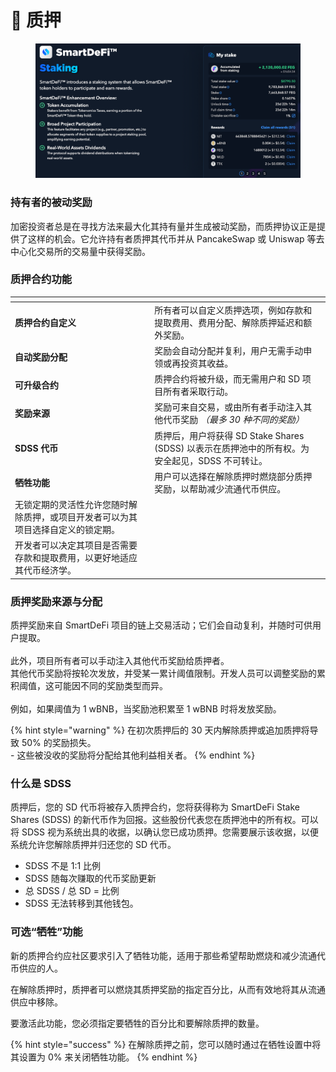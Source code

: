 # 🎁 质押

<figure><img src="../../.gitbook/assets/Screenshot_18.png" alt=""><figcaption></figcaption></figure>

### 持有者的被动奖励

加密投资者总是在寻找方法来最大化其持有量并生成被动奖励，而质押协议正是提供了这样的机会。它允许持有者质押其代币并从 PancakeSwap 或 Uniswap 等去中心化交易所的交易量中获得奖励。

### 质押合约功能

<table data-card-size="large" data-column-title-hidden data-view="cards"><thead><tr><th></th><th></th><th data-hidden></th></tr></thead><tbody><tr><td><strong>质押合约自定义</strong></td><td>所有者可以自定义质押选项，例如存款和提取费用、费用分配、解除质押延迟和额外奖励。</td><td></td></tr><tr><td><strong>自动奖励分配</strong></td><td>奖励会自动分配并复利，用户无需手动申领或再投资其收益。</td><td></td></tr><tr><td><strong>可升级合约</strong></td><td>质押合约将被升级，而无需用户和 SD 项目所有者采取行动。</td><td></td></tr><tr><td><strong>奖励来源</strong></td><td>奖励可来自交易，或由所有者手动注入其他代币奖励 <em>（最多 30 种不同的奖励）</em></td><td></td></tr><tr><td><strong>SDSS 代币</strong></td><td>质押后，用户将获得 SD Stake Shares (SDSS) 以表示在质押池中的所有权。为安全起见，SDSS 不可转让。</td><td></td></tr><tr><td><strong>牺牲功能</strong></td><td>用户可以选择在解除质押时燃烧部分质押奖励，以帮助减少流通代币供应。</td><td></td></tr><tr><td>无锁定期的灵活性允许您随时解除质押，或项目开发者可以为其项目选择自定义的锁定期。</td><td></td><td></td></tr><tr><td>开发者可以决定其项目是否需要存款和提取费用，以更好地适应其代币经济学。</td><td></td><td></td></tr></tbody></table>

### **质押奖励来源与分配**

质押奖励来自 SmartDeFi 项目的链上交易活动；它们会自动复利，并随时可供用户提取。\
\
此外，项目所有者可以手动注入其他代币奖励给质押者。\
其他代币奖励将按轮次发放，并受某一累计阈值限制。开发人员可以调整奖励的累积阈值，这可能因不同的奖励类型而异。\
\
例如，如果阈值为 1 wBNB，当奖励池积累至 1 wBNB 时将发放奖励。

{% hint style="warning" %}
在初次质押后的 30 天内解除质押或追加质押将导致 50% 的奖励损失。\
\- 这些被没收的奖励将分配给其他利益相关者。&#x20;
{% endhint %}

### **什么是 SDSS**

质押后，您的 SD 代币将被存入质押合约，您将获得称为 SmartDeFi Stake Shares (SDSS) 的新代币作为回报。这些股份代表您在质押池中的所有权。可以将 SDSS 视为系统出具的收据，以确认您已成功质押。您需要展示该收据，以便系统允许您解除质押并归还您的 SD 代币。

* SDSS 不是 1:1 比例
* SDSS 随每次赚取的代币奖励更新
* 总 SDSS / 总 SD = 比例
* SDSS 无法转移到其他钱包。

### 可选“牺牲”功能

新的质押合约应社区要求引入了牺牲功能，适用于那些希望帮助燃烧和减少流通代币供应的人。

在解除质押时，质押者可以燃烧其质押奖励的指定百分比，从而有效地将其从流通供应中移除。

要激活此功能，您必须指定要牺牲的百分比和要解除质押的数量。

{% hint style="success" %}
在解除质押之前，您可以随时通过在牺牲设置中将其设置为 0% 来关闭牺牲功能。
{% endhint %}
